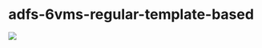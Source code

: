 # adfs-6vms-regular-template-based

<a href="https://portal.azure.com/#create/Microsoft.Template/uri/https%3A%2F%2Fraw.githubusercontent.com%2Fgit-mdumont%2FIdSec%2FAzure%2FTemplate%2FADFS%2Fmain%2Fazuredeploy.json" target="_blank">
    <img src="http://azuredeploy.net/deploybutton.png"/>
</a>